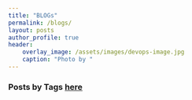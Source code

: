 ```yaml
---
title: "BLOGs"
permalink: /blogs/
layout: posts
author_profile: true
header:
    overlay_image: /assets/images/devops-image.jpg
    caption: "Photo by "
---
```


### Posts by <strong><i class="fas fa-fw fa-tags" aria-hidden="true"></i>  Tags [here](/tags)
